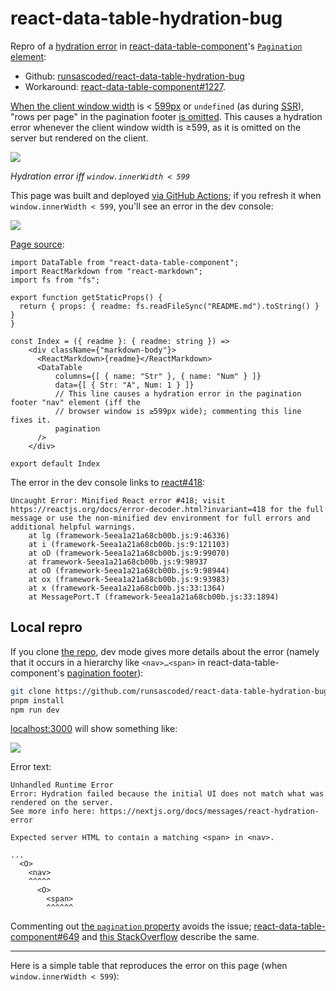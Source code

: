 # react-data-table-hydration-bug
Repro of a [hydration error][react#418] in [react-data-table-component]'s [`Pagination` element][PaginationWrapper]:
- Github: [runsascoded/react-data-table-hydration-bug][github]
- Workaround: [react-data-table-component#1227].

[When the client window width][shouldShow] is < [599px][`SMALL`] or `undefined` (as during [SSR]), "rows per page" in the pagination footer [is omitted][shouldShows]. This causes a hydration error whenever the client window width is ≥599, as it is omitted on the server but rendered on the client.

[![][error.gif]][error.gif]

*Hydration error iff `window.innerWidth < 599`*

This page was built and deployed [via GitHub Actions][GHA]; if you refresh it when `window.innerWidth < 599`, you'll see an error in the dev console:

[![][console-error.png]][console-error.png]

[Page source][index.tsx]:

```tsx
import DataTable from "react-data-table-component";
import ReactMarkdown from "react-markdown";
import fs from "fs";

export function getStaticProps() {
  return { props: { readme: fs.readFileSync("README.md").toString() } }
}

const Index = ({ readme }: { readme: string }) =>
    <div className={"markdown-body"}>
      <ReactMarkdown>{readme}</ReactMarkdown>
      <DataTable
          columns={[ { name: "Str" }, { name: "Num" } ]}
          data={[ { Str: "A", Num: 1 } ]}
          // This line causes a hydration error in the pagination footer "nav" element (iff the
          // browser window is ≥599px wide); commenting this line fixes it.
          pagination
      />
    </div>

export default Index
```

The error in the dev console links to [react#418]:
```
Uncaught Error: Minified React error #418; visit https://reactjs.org/docs/error-decoder.html?invariant=418 for the full message or use the non-minified dev environment for full errors and additional helpful warnings.
    at lg (framework-5eea1a21a68cb00b.js:9:46336)
    at i (framework-5eea1a21a68cb00b.js:9:121103)
    at oD (framework-5eea1a21a68cb00b.js:9:99070)
    at framework-5eea1a21a68cb00b.js:9:98937
    at oO (framework-5eea1a21a68cb00b.js:9:98944)
    at ox (framework-5eea1a21a68cb00b.js:9:93983)
    at x (framework-5eea1a21a68cb00b.js:33:1364)
    at MessagePort.T (framework-5eea1a21a68cb00b.js:33:1894)
```

## Local repro
If you clone [the repo][github], dev mode gives more details about the error (namely that it occurs in a hierarchy like `<nav>…<span>` in react-data-table-component's [pagination footer][PaginationWrapper]):

```bash
git clone https://github.com/runsascoded/react-data-table-hydration-bug && cd react-data-table-hydration-bug
pnpm install
npm run dev
```

[localhost:3000] will show something like:

[![][hydration-error.png]][hydration-error.png]

Error text:

```
Unhandled Runtime Error
Error: Hydration failed because the initial UI does not match what was rendered on the server.
See more info here: https://nextjs.org/docs/messages/react-hydration-error

Expected server HTML to contain a matching <span> in <nav>.

...
  <O>
    <nav>
    ^^^^^
      <O>
        <span>
        ^^^^^^
```

Commenting out [the `pagination` property] avoids the issue; [react-data-table-component#649] and [this StackOverflow][SO] describe the same.

---

Here is a simple table that reproduces the error on this page (when `window.innerWidth < 599`):


[react-data-table-component]: https://github.com/jbetancur/react-data-table-component
[localhost:3000]: http://localhost:3000/

[react#418]: https://react.dev/errors/418?invariant=418

[GHA]: https://github.com/runsascoded/react-data-table-hydration-bug/actions
[PaginationWrapper]: https://github.com/jbetancur/react-data-table-component/blob/v7.6.2/src/DataTable/Pagination.tsx#L20-L30

[shouldShow]: https://github.com/jbetancur/react-data-table-component/blob/v7.6.2/src/DataTable/Pagination.tsx#L98
[`SMALL`]: https://github.com/jbetancur/react-data-table-component/blob/v7.6.2/src/DataTable/media.ts
[shouldShows]: https://github.com/jbetancur/react-data-table-component/blob/v7.6.2/src/DataTable/Pagination.tsx#L145-L151
[SSR]: https://nextjs.org/docs/pages/building-your-application/rendering/server-side-rendering

[SO]: https://stackoverflow.com/q/75068071
[react-data-table-component#649]: https://github.com/jbetancur/react-data-table-component/issues/649
[react-data-table-component#1227]: https://github.com/jbetancur/react-data-table-component/pull/1227

[//]: # (gh repo links)
[index.tsx]: https://github.com/runsascoded/react-data-table-hydration-bug/blob/main/pages/index.tsx
[the `pagination` property]: https://github.com/runsascoded/react-data-table-hydration-bug/blob/main/pages/index.tsx#L17
[github]: https://github.com/runsascoded/react-data-table-hydration-bug

[//]: # (images)
[error.gif]: error.gif
[console-error.png]: console-error.png
[hydration-error.png]: hydration-error.png
